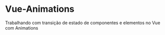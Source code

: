 # Vue-Animations
Trabalhando com transição de estado de componentes e elementos no Vue com Animations
